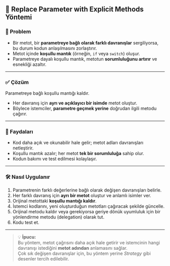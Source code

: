 ## 🔧 Replace Parameter with Explicit Methods Yöntemi

### 🐞 Problem
- Bir metot, bir **parametreye bağlı olarak farklı davranışlar** sergiliyorsa, bu durum kodun anlaşılmasını zorlaştırır.
- Metot içinde **koşullu mantık** (örneğin, `if` veya `switch`) oluşur.
- Parametreye dayalı koşullu mantık, metotun **sorumluluğunu artırır** ve esnekliği azaltır.

---

### ✅ Çözüm
Parametreye bağlı koşullu mantığı kaldır.
- Her davranış için **ayrı ve açıklayıcı bir isimde** metot oluştur.
- Böylece istemciler, **parametre geçmek yerine** doğrudan ilgili metodu çağırır.

---

### 🌱 Faydaları
- Kod daha açık ve okunabilir hale gelir; metot adları davranışları netleştirir.
- Koşullu mantık azalır; her metot **tek bir sorumluluğa** sahip olur.
- Kodun bakımı ve test edilmesi kolaylaşır.

---

### 🛠️ Nasıl Uygulanır
1. Parametrenin farklı değerlerine bağlı olarak değişen davranışları belirle.
2. Her farklı davranış için **ayrı bir metot** oluştur ve anlamlı isimler ver.
3. Orijinal metottaki **koşullu mantığı kaldır**.
4. İstemci kodlarını, yeni oluşturduğun metotları çağıracak şekilde güncelle.
5. Orijinal metodu kaldır veya gerekiyorsa geriye dönük uyumluluk için bir yönlendirme metodu (delegation) olarak tut.
6. Kodu test et.

---

> 💡 **İpucu:**  
> Bu yöntem, metot çağrısını daha açık hale getirir ve istemcinin hangi davranışı istediğini **metot adından** anlamasını sağlar.  
> Çok sık değişen davranışlar için, bu yöntem yerine *Strategy* gibi desenler tercih edilebilir.
